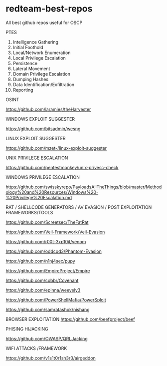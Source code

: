 # redteam-best-repos
All best github repos useful for OSCP

PTES

1. Intelligence Gathering
2. Initial Foothold
3. Local/Network Enumeration
4. Local Privilege Escalation
5. Persistence
6. Lateral Movement
7. Domain Privilege Escalation
8. Dumping Hashes
9. Data Identification/Exfiltration
10. Reporting

OSINT

https://github.com/laramies/theHarvester

WINDOWS EXPLOIT SUGGESTER

https://github.com/bitsadmin/wesng

LINUX EXPLOIT SUGGESTER

https://github.com/mzet-/linux-exploit-suggester

UNIX PRIVILEGE ESCALATION

https://github.com/pentestmonkey/unix-privesc-check

WINDOWS PRIVILEGE ESCALATION

https://github.com/swisskyrepo/PayloadsAllTheThings/blob/master/Methodology%20and%20Resources/Windows%20-%20Privilege%20Escalation.md

RAT / SHELLCODE GENERATORS / AV EVASION / POST EXPLOITATION FRAMEWORKS/TOOLS

https://github.com/Screetsec/TheFatRat

https://github.com/Veil-Framework/Veil-Evasion

https://github.com/r00t-3xp10it/venom

https://github.com/oddcod3/Phantom-Evasion

https://github.com/n1nj4sec/pupy

https://github.com/EmpireProject/Empire

https://github.com/cobbr/Covenant

https://github.com/epinna/weevely3

https://github.com/PowerShellMafia/PowerSploit

https://github.com/samratashok/nishang

BROWSER EXPLOITATION
https://github.com/beefproject/beef

PHISING HIJACKING

https://github.com/OWASP/QRLJacking

WIFI ATTACKS /FRAMEWORK

https://github.com/v1s1t0r1sh3r3/airgeddon
